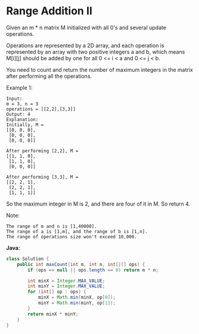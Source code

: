 # Range Addition II

Given an m * n matrix M initialized with all 0's and several update operations.

Operations are represented by a 2D array, and each operation is represented by an array with two positive integers a and b, which means M[i][j] should be added by one for all 0 <= i < a and 0 <= j < b.

You need to count and return the number of maximum integers in the matrix after performing all the operations.

Example 1:

    Input:
    m = 3, n = 3
    operations = [[2,2],[3,3]]
    Output: 4
    Explanation:
    Initially, M =
    [[0, 0, 0],
     [0, 0, 0],
     [0, 0, 0]]

    After performing [2,2], M =
    [[1, 1, 0],
     [1, 1, 0],
     [0, 0, 0]]

    After performing [3,3], M =
    [[2, 2, 1],
     [2, 2, 1],
     [1, 1, 1]]

So the maximum integer in M is 2, and there are four of it in M. So return 4.

Note:

    The range of m and n is [1,40000].
    The range of a is [1,m], and the range of b is [1,n].
    The range of operations size won't exceed 10,000.

**Java:**
```java
class Solution {
    public int maxCount(int m, int n, int[][] ops) {
        if (ops == null || ops.length == 0) return m * n;

        int minX = Integer.MAX_VALUE;
        int minY = Integer.MAX_VALUE;
        for (int[] op : ops) {
            minX = Math.min(minX, op[0]);
            minY = Math.min(minY, op[1]);
        }
        return minX * minY;
    }
}
```
